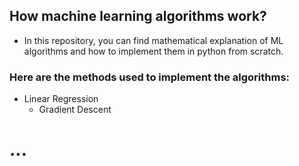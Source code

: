 ## How machine learning algorithms work?
- In this repository, you can find mathematical explanation of ML algorithms and how to implement them in python from scratch.

### Here are the methods used to implement the algorithms:
- Linear Regression 
    - Gradient Descent

# ...
